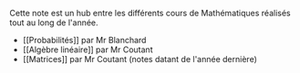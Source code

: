 Cette note est un hub entre les différents cours de Mathématiques réalisés tout au long de l'année.
- [[Probabilités]] par Mr Blanchard
- [[Algèbre linéaire]] par Mr Coutant
- [[Matrices]] par Mr Coutant (notes datant de l'année dernière)